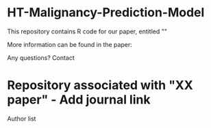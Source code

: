 # HT-Malignancy-Prediction-Model

This repository contains R code for our paper, entitled ""

More information can be found in the paper:

Any questions? Contact 

# Repository associated with "XX paper" - Add journal link
Author list
